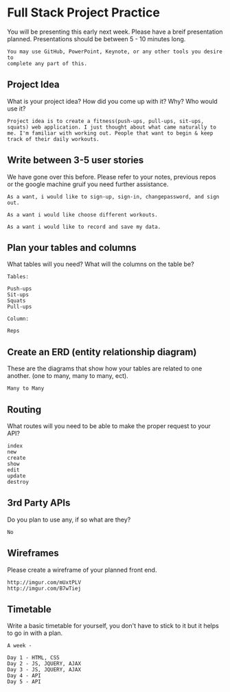# Full Stack Project Practice
You will be presenting this early next week.  Please have a breif presentation
planned.  Presentations should be between 5 - 10 minutes long.

```
You may use GitHub, PowerPoint, Keynote, or any other tools you desire to
complete any part of this.
```

## Project Idea
What is your project idea?  How did you come up with it? Why? Who would use it?

```
Project idea is to create a fitness(push-ups, pull-ups, sit-ups, squats) web application. I just thought about what came naturally to me. I'm familiar with working out. People that want to begin & keep track of their daily workouts.
```

## Write between 3-5 user stories
We have gone over this before. Please refer to your notes, previous repos or the
google machine gruif you need further assistance.

```
As a want, i would like to sign-up, sign-in, changepassword, and sign out.

As a want i would like choose different workouts.

As a want i would like to record and save my data.
```

## Plan your tables and columns
What tables will you need? What will the columns on the table be?

```
Tables:

Push-ups
Sit-ups
Squats
Pull-ups

Column:

Reps
```

## Create an ERD (entity relationship diagram)
These are the diagrams that show how your tables are related to one another.
(one to many, many to many, ect).

```
Many to Many
```

## Routing
What routes will you need to be able to make the proper request to your API?

```
index
new
create
show
edit
update
destroy
```

## 3rd Party APIs
Do you plan to use any, if so what are they?

```
No
```

## Wireframes
Please create a wireframe of your planned front end.

```
http://imgur.com/mUxtPLV
http://imgur.com/B7wTiej
```

## Timetable
Write a basic timetable for yourself, you don't have to stick to it but it
helps to go in with a plan.

```
A week -

Day 1 - HTML, CSS
Day 2 - JS, JQUERY, AJAX
Day 3 - JS, JQUERY, AJAX
Day 4 - API
Day 5 - API
```
